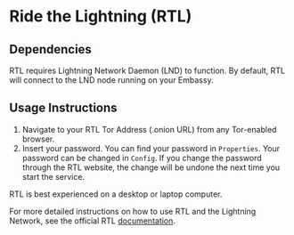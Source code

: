 # Ride the Lightning (RTL)

## Dependencies

RTL requires Lightning Network Daemon (LND) to function. By default, RTL will connect to the LND node running on your Embassy.

## Usage Instructions

1. Navigate to your RTL Tor Address (.onion URL) from any Tor-enabled browser.
1. Insert your password. You can find your password in `Properties`. Your password can be changed in `Config`. If you change the password through the RTL website, the change will be undone the next time you start the service.

RTL is best experienced on a desktop or laptop computer.

For more detailed instructions on how to use RTL and the Lightning Network, see the official RTL [documentation](https://github.com/Ride-The-Lightning/RTL).
